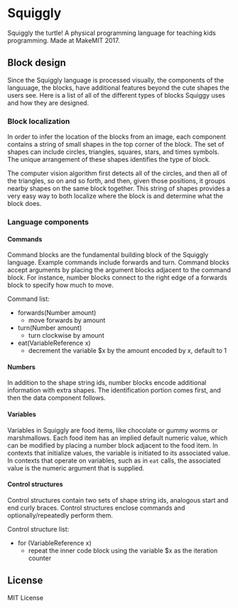 Squiggly
==

Squiggly the turtle! A physical programming language for teaching kids programming. Made at MakeMIT 2017.

## Block design

Since the Squiggly language is processed visually, the components of the languuage, the blocks, have additional features beyond the cute shapes the users see. Here is a list of all of the different types of blocks Squiggy uses and how they are designed.

### Block localization

In order to infer the location of the blocks from an image, each component contains a string of small shapes in the top corner of the block. The set of shapes can include circles, triangles, squares, stars, and times symbols. The unique arrangement of these shapes identifies the type of block.

The computer vision algorithm first detects all of the circles,  and then all of the triangles, so on and so forth, and then, given those positions, it groups nearby shapes on the same block together. This string of shapes provides a very easy way to both localize where the block is and determine what the block does.

### Language components

#### Commands

Command blocks are the fundamental building block of the Squiggly language. Example commands include forwards and turn. Command blocks accept arguments by placing the argument blocks adjacent to the command block. For instance, number blocks connect to the right edge of a forwards block to specify how much to move.

Command list:

* forwards(Number amount)
  * move forwards by amount
* turn(Number amount)
  * turn clockwise by amount
* eat(VariableReference x)
  * decrement the variable $x by the amount encoded by x, default to 1

#### Numbers

In addition to the shape string ids, number blocks encode additional information with extra shapes. The identification portion comes first, and then the data component follows.

#### Variables

Variables in Squiggly are food items, like chocolate or gummy worms or marshmallows. Each food item has an implied default numeric value, which can be modified by placing a number block adjacent to the food item.  In contexts that initialize values, the variable is initiated to its associated value. In contexts that operate on variables, such as in `eat` calls, the associated value is the numeric argument that is supplied.

#### Control structures

Control structures contain two sets of shape string ids, analogous start and end curly braces. Control structures enclose commands and optionally/repeatedly perform them.

Control structure list:

* for (VariableReference x)
  * repeat the inner code block using the variable $x as the iteration counter

## License
MIT License
